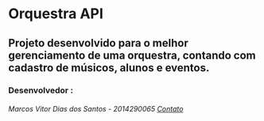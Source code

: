 # Orquestra API 

## Projeto desenvolvido para o melhor gerenciamento de uma orquestra, contando com cadastro de músicos, alunos e eventos.


### Desenvolvedor :

###### Marcos Vitor Dias dos Santos - 2014290065 [Contato](https://github.com/marcosvitor1994)
